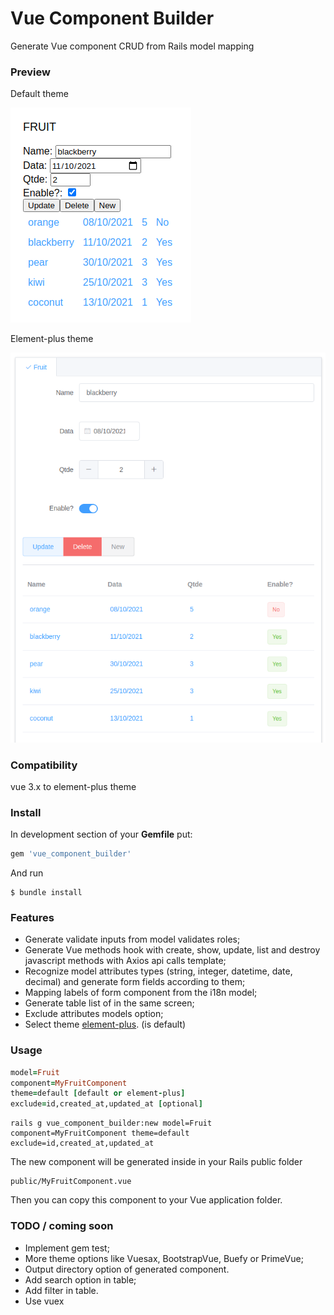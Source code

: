 # Vue Component Builder
Generate Vue component CRUD from Rails model mapping

### Preview

Default theme

![](./scheenshot/default.png)

Element-plus theme

![](./scheenshot/element-plus.png)


### Compatibility

vue 3.x to element-plus theme

### Install

In development section of your **Gemfile** put:

```ruby
gem 'vue_component_builder'
```

And run

```shell
$ bundle install
```

### Features

 - Generate validate inputs from model validates roles;
 - Generate Vue methods hook with create, show, update, list and destroy javascript methods with Axios api calls template;
 - Recognize model attributes types (string, integer, datetime, date, decimal) and generate form fields according to them;
 - Mapping labels of form component from the i18n model;
 - Generate table list of in the same screen;
 - Exclude attributes models option;
 - Select theme [element-plus](https://element-plus.org/). (is default) 

### Usage

```ruby
model=Fruit
component=MyFruitComponent
theme=default [default or element-plus]
exclude=id,created_at,updated_at [optional]
```

```shell
rails g vue_component_builder:new model=Fruit  component=MyFruitComponent theme=default exclude=id,created_at,updated_at
```

The new component will be generated inside in your Rails public folder 
```shell
public/MyFruitComponent.vue
```
Then you can copy this component to your Vue application folder.

### TODO / coming soon

- Implement gem test;
- More theme options like Vuesax, BootstrapVue, Buefy or  PrimeVue;
- Output directory option of generated component.
- Add search option in table;
- Add filter in table.
- Use vuex
